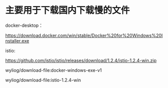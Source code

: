 # 主要用于下载国内下载慢的文件

docker-desktop：

https://download.docker.com/win/stable/Docker%20for%20Windows%20Installer.exe

istio:

https://github.com/istio/istio/releases/download/1.2.4/istio-1.2.4-win.zip



wyliog/download-file:docker-windows-exe-v1

wyliog/download-file:istio-1.2.4-win

